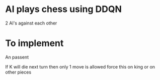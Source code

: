 # AI plays chess using DDQN
2 AI's against each other

# To implement
An passent

If K will die next turn then only 1 move is allowed force this on king or on other pieces